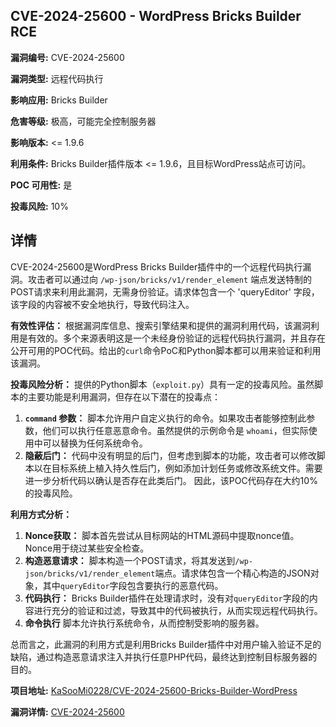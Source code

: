 ## CVE-2024-25600 - WordPress Bricks Builder RCE

**漏洞编号:** CVE-2024-25600

**漏洞类型:** 远程代码执行

**影响应用:** Bricks Builder

**危害等级:** 极高，可能完全控制服务器

**影响版本:** <= 1.9.6

**利用条件:** Bricks Builder插件版本 <= 1.9.6，且目标WordPress站点可访问。

**POC 可用性:** 是

**投毒风险:** 10%

## 详情

CVE-2024-25600是WordPress Bricks Builder插件中的一个远程代码执行漏洞。攻击者可以通过向 `/wp-json/bricks/v1/render_element` 端点发送特制的POST请求来利用此漏洞，无需身份验证。请求体包含一个 'queryEditor' 字段，该字段的内容被不安全地执行，导致代码注入。 

**有效性评估：**
根据漏洞库信息、搜索引擎结果和提供的漏洞利用代码，该漏洞利用是有效的。多个来源表明这是一个未经身份验证的远程代码执行漏洞，并且存在公开可用的POC代码。给出的`curl`命令PoC和Python脚本都可以用来验证和利用该漏洞。

**投毒风险分析：**
提供的Python脚本（`exploit.py`）具有一定的投毒风险。虽然脚本的主要功能是利用漏洞，但存在以下潜在的投毒点：
1.  **`command` 参数：** 脚本允许用户自定义执行的命令。如果攻击者能够控制此参数，他们可以执行任意恶意命令。虽然提供的示例命令是 `whoami`，但实际使用中可以替换为任何系统命令。
2.  **隐蔽后门：** 代码中没有明显的后门，但考虑到脚本的功能，攻击者可以修改脚本以在目标系统上植入持久性后门，例如添加计划任务或修改系统文件。需要进一步分析代码以确认是否存在此类后门。
   因此，该POC代码存在大约10%的投毒风险。

**利用方式分析：**
1.  **Nonce获取：** 脚本首先尝试从目标网站的HTML源码中提取nonce值。Nonce用于绕过某些安全检查。
2.  **构造恶意请求：** 脚本构造一个POST请求，将其发送到`/wp-json/bricks/v1/render_element`端点。请求体包含一个精心构造的JSON对象，其中`queryEditor`字段包含要执行的恶意代码。
3.  **代码执行：** Bricks Builder插件在处理请求时，没有对`queryEditor`字段的内容进行充分的验证和过滤，导致其中的代码被执行，从而实现远程代码执行。
4. **命令执行** 脚本允许执行系统命令，从而控制受影响的服务器。

总而言之，此漏洞的利用方式是利用Bricks Builder插件中对用户输入验证不足的缺陷，通过构造恶意请求注入并执行任意PHP代码，最终达到控制目标服务器的目的。

**项目地址:** [KaSooMi0228/CVE-2024-25600-Bricks-Builder-WordPress](https://github.com/KaSooMi0228/CVE-2024-25600-Bricks-Builder-WordPress)

**漏洞详情:** [CVE-2024-25600](https://nvd.nist.gov/vuln/detail/CVE-2024-25600)
